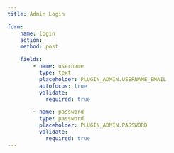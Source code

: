 ```yaml
---
title: Admin Login

form:
    name: login
    action:
    method: post

    fields:
        - name: username
          type: text
          placeholder: PLUGIN_ADMIN.USERNAME_EMAIL
          autofocus: true
          validate:
            required: true

        - name: password
          type: password
          placeholder: PLUGIN_ADMIN.PASSWORD
          validate:
            required: true
---
```

